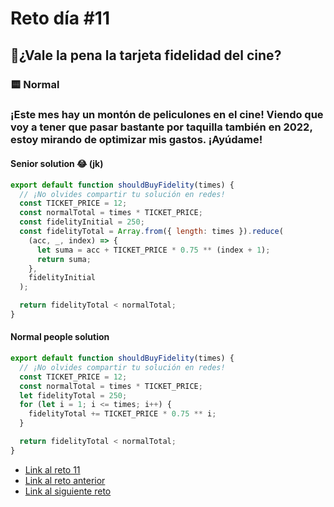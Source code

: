 # Reto día #11

## 🎄¿Vale la pena la tarjeta fidelidad del cine?

### 🟨 Normal

### ¡Este mes hay un montón de peliculones en el cine! Viendo que voy a tener que pasar bastante por taquilla también en 2022, estoy mirando de optimizar mis gastos. ¡Ayúdame!

#### Senior solution 😂 (jk)

```js
export default function shouldBuyFidelity(times) {
  // ¡No olvides compartir tu solución en redes!
  const TICKET_PRICE = 12;
  const normalTotal = times * TICKET_PRICE;
  const fidelityInitial = 250;
  const fidelityTotal = Array.from({ length: times }).reduce(
    (acc, _, index) => {
      let suma = acc + TICKET_PRICE * 0.75 ** (index + 1);
      return suma;
    },
    fidelityInitial
  );

  return fidelityTotal < normalTotal;
}
```

#### Normal people solution

```js
export default function shouldBuyFidelity(times) {
  // ¡No olvides compartir tu solución en redes!
  const TICKET_PRICE = 12;
  const normalTotal = times * TICKET_PRICE;
  let fidelityTotal = 250;
  for (let i = 1; i <= times; i++) {
    fidelityTotal += TICKET_PRICE * 0.75 ** i;
  }

  return fidelityTotal < normalTotal;
}
```

- [Link al reto 11](https://adventjs.dev/challenges/11)
- [Link al reto anterior](./reto10.md)
- [Link al siguiente reto](./reto12.md)
